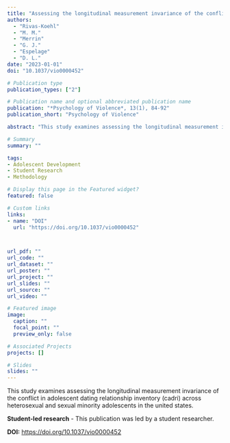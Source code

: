 ```yaml
---
title: "Assessing the longitudinal measurement invariance of the conflict in adolescent dating relationship inventory (CADRI) across heterosexual and sexual minority adolescents in the United States (Student-led research)"
authors:
  - "Rivas-Koehl"
  - "M. M."
  - "Merrin"
  - "G. J."
  - "Espelage"
  - "D. L."
date: "2023-01-01"
doi: "10.1037/vio0000452"

# Publication type
publication_types: ["2"]

# Publication name and optional abbreviated publication name
publication: "*Psychology of Violence*, 13(1), 84-92"
publication_short: "Psychology of Violence"

abstract: "This study examines assessing the longitudinal measurement invariance of the conflict in adolescent dating relationship inventory (cadri) across heterosexual and sexual minority adolescents in the united states."

# Summary
summary: ""

tags:
- Adolescent Development
- Student Research
- Methodology

# Display this page in the Featured widget?
featured: false

# Custom links
links:
- name: "DOI"
  url: "https://doi.org/10.1037/vio0000452"



url_pdf: ""
url_code: ""
url_dataset: ""
url_poster: ""
url_project: ""
url_slides: ""
url_source: ""
url_video: ""

# Featured image
image:
  caption: ""
  focal_point: ""
  preview_only: false

# Associated Projects
projects: []

# Slides
slides: ""
---
```


This study examines assessing the longitudinal measurement invariance of the conflict in adolescent dating relationship inventory (cadri) across heterosexual and sexual minority adolescents in the united states.

**Student-led research** - This publication was led by a student researcher.

**DOI:** https://doi.org/10.1037/vio0000452

